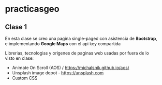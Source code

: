 # practicasgeo

## Clase 1
En esta clase se creo una pagina single-paged con asistencia de **Bootstrap**, e implementando **Google Maps** con el api key compartida

Librerias, tecnologias y origenes de paginas web usadas por fuera de lo visto en clase:
- Animate On Scroll (AOS) / https://michalsnik.github.io/aos/
- Unsplash image depot - https://unsplash.com
- Custom CSS
